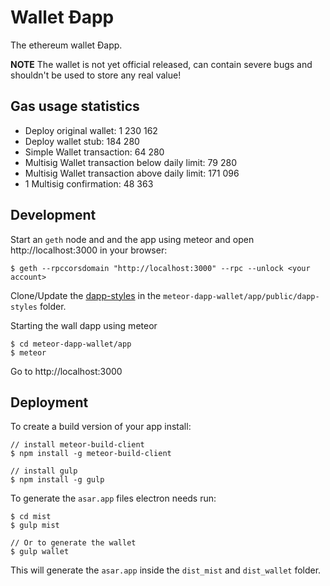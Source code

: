 # Wallet Ðapp

The ethereum wallet Ðapp.

**NOTE** The wallet is not yet official released,
can contain severe bugs and shouldn't be used to store any real value!

## Gas usage statistics

- Deploy original wallet: 1 230 162
- Deploy wallet stub: 184 280
- Simple Wallet transaction: 64 280
- Multisig Wallet transaction below daily limit: 79 280
- Multisig Wallet transaction above daily limit: 171 096
- 1 Multisig confirmation: 48 363


## Development

Start an `geth` node and and the app using meteor and open http://localhost:3000 in your browser:

    $ geth --rpccorsdomain "http://localhost:3000" --rpc --unlock <your account>

Clone/Update the [dapp-styles](https://github.com/ethereum/dapp-styles) in the `meteor-dapp-wallet/app/public/dapp-styles` folder.

Starting the wall dapp using meteor

    $ cd meteor-dapp-wallet/app
    $ meteor

Go to http://localhost:3000


## Deployment

To create a build version of your app install:
    
    // install meteor-build-client
    $ npm install -g meteor-build-client

    // install gulp
    $ npm install -g gulp

To generate the `asar.app` files electron needs run:

    $ cd mist
    $ gulp mist

    // Or to generate the wallet
    $ gulp wallet

This will generate the `asar.app` inside the `dist_mist` and `dist_wallet` folder.

